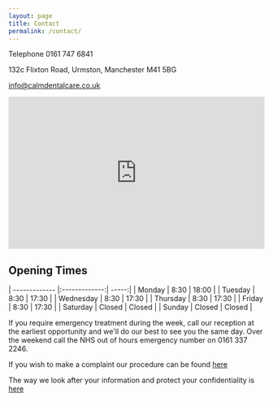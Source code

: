 ```yaml
---
layout: page
title: Contact
permalink: /contact/
---
```

Telephone 0161 747 6841

132c Flixton Road, Urmston, Manchester M41 5BG

info@calmdentalcare.co.uk

<div class="row">

  <div class="col-12">
  <iframe src="https://www.google.com/maps/embed?pb=!1m18!1m12!1m3!1d2376.1319785617525!2d-2.364973784320128!3d53.44822697477638!2m3!1f0!2f0!3f0!3m2!1i1024!2i768!4f13.1!3m3!1m2!1s0x487bac06cce97425%3A0xb32d7ac8e7cd6623!2sCalm+Dental+Care!5e0!3m2!1sen!2suk!4v1563292228911!5m2!1sen!2suk" class="img-fluid rounded" alt="Responsive image"  frameborder="0" style="border:0;width:100%;height:300px">
  allowfullscreen</iframe>
  </div>
</div>





## Opening Times

| ------------- |:-------------:| -----:|
| Monday      | 8:30 | 18:00 |
| Tuesday      | 8:30      |   17:30 |
| Wednesday | 8:30      |    17:30 |
| Thursday | 8:30     |    17:30 |
| Friday | 8:30     |    17:30 |
| Saturday | Closed     |    Closed |
| Sunday | Closed | Closed |

If you require emergency treatment during the week, call our reception at the earliest opportunity and we'll do our best to see you the same day. Over the weekend call the NHS out of hours emergency number on 0161 337 2246.

If you wish to make a complaint our procedure can be found [here](complaints)

The way we look after your information and protect your confidentiality is <a href="{{ site.baseurl }}/assets/privacy.pdf" target="_blank">here</a>
